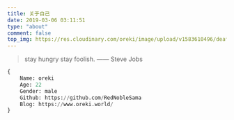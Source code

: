 ```yaml
---
title: 关于自己
date: 2019-03-06 03:11:51
type: "about"
comment: false
top_img: https://res.cloudinary.com/oreki/image/upload/v1583610496/deaf1af90d5281ae7e478a3884b7d033_iufxtp.jpg
---
```


>stay hungry stay foolish.
>—— Steve Jobs

~~~python
{
    Name: oreki
    Age: 22
    Gender: male
    Github: https://github.com/RedNobleSama
    Blog: https://www.oreki.world/
}
